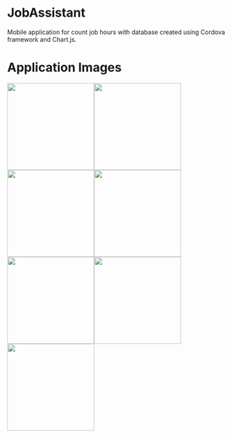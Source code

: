 # JobAssistant
Mobile application for count job hours with database created using Cordova framework and Chart.js.

# Application Images
<img src="https://github.com/Kevvski/JobAssistant/blob/main/AppImages/1.jpg" width="200"><img src="https://github.com/Kevvski/JobAssistant/blob/main/AppImages/2.jpg" width="200">
<img src="https://github.com/Kevvski/JobAssistant/blob/main/AppImages/3.jpg" width="200"><img src="https://github.com/Kevvski/JobAssistant/blob/main/AppImages/4.jpg" width="200">
<img src="https://github.com/Kevvski/JobAssistant/blob/main/AppImages/5.jpg" width="200"><img src="https://github.com/Kevvski/JobAssistant/blob/main/AppImages/6.jpg" width="200">
<img src="https://github.com/Kevvski/JobAssistant/blob/main/AppImages/7.jpg" width="200">
